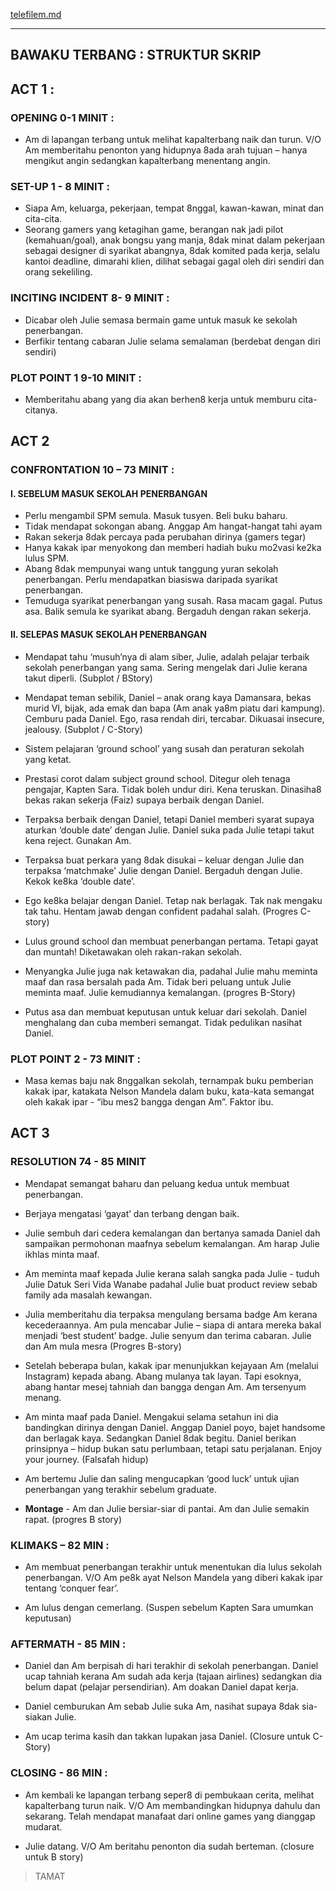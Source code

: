 [telefilem.md](https://nikahmadz.github.io/files/telefilem)

***

## BAWAKU TERBANG : STRUKTUR SKRIP

## ACT 1 :

### OPENING 0-1 MINIT :
- Am di lapangan terbang untuk melihat kapalterbang naik dan turun. V/O Am
memberitahu penonton yang hidupnya 8ada arah tujuan – hanya mengikut angin
sedangkan kapalterbang menentang angin.

### SET-UP 1 - 8 MINIT :
- Siapa Am, keluarga, pekerjaan, tempat 8nggal, kawan-kawan, minat dan cita-cita.
- Seorang gamers yang ketagihan game, berangan nak jadi pilot (kemahuan/goal), anak
bongsu yang manja, 8dak minat dalam pekerjaan sebagai designer di syarikat abangnya,
8dak komited pada kerja, selalu kantoi deadline, dimarahi klien, dilihat sebagai gagal
oleh diri sendiri dan orang sekeliling.

### INCITING INCIDENT 8- 9 MINIT :
- Dicabar oleh Julie semasa bermain game untuk masuk ke sekolah penerbangan.
- Berfikir tentang cabaran Julie selama semalaman (berdebat dengan diri sendiri)

### PLOT POINT 1 9-10 MINIT :
- Memberitahu abang yang dia akan berhen8 kerja untuk memburu cita-citanya.

## ACT 2

### CONFRONTATION 10 – 73 MINIT :

#### I. SEBELUM MASUK SEKOLAH PENERBANGAN

- Perlu mengambil SPM semula. Masuk tusyen. Beli buku baharu.
- Tidak mendapat sokongan abang. Anggap Am hangat-hangat tahi ayam
- Rakan sekerja 8dak percaya pada perubahan dirinya (gamers tegar)
- Hanya kakak ipar menyokong dan memberi hadiah buku mo2vasi ke2ka lulus SPM.
- Abang 8dak mempunyai wang untuk tanggung yuran sekolah penerbangan. Perlu
mendapatkan biasiswa daripada syarikat penerbangan.
- Temuduga syarikat penerbangan yang susah. Rasa macam gagal. Putus asa. Balik
semula ke syarikat abang. Bergaduh dengan rakan sekerja.

#### II. SELEPAS MASUK SEKOLAH PENERBANGAN

- Mendapat tahu ‘musuh’nya di alam siber, Julie, adalah pelajar terbaik sekolah
penerbangan yang sama. Sering mengelak dari Julie kerana takut diperli. (Subplot / BStory)

- Mendapat teman sebilik, Daniel – anak orang kaya Damansara, bekas murid VI, bijak,
ada emak dan bapa (Am anak ya8m piatu dari kampung). Cemburu pada Daniel. Ego,
rasa rendah diri, tercabar. Dikuasai insecure, jealousy. (Subplot / C-Story)

- Sistem pelajaran ‘ground school’ yang susah dan peraturan sekolah yang ketat.

- Prestasi corot dalam subject ground school. Ditegur oleh tenaga pengajar, Kapten Sara.
Tidak boleh undur diri. Kena teruskan. Dinasiha8 bekas rakan sekerja (Faiz) supaya
berbaik dengan Daniel.

- Terpaksa berbaik dengan Daniel, tetapi Daniel memberi syarat supaya aturkan ‘double
date’ dengan Julie. Daniel suka pada Julie tetapi takut kena reject. Gunakan Am.

- Terpaksa buat perkara yang 8dak disukai – keluar dengan Julie dan terpaksa ‘matchmake’ Julie dengan Daniel. Bergaduh dengan Julie. Kekok ke8ka ‘double date’.

- Ego ke8ka belajar dengan Daniel. Tetap nak berlagak. Tak nak mengaku tak tahu.
Hentam jawab dengan confident padahal salah. (Progres C-story)

- Lulus ground school dan membuat penerbangan pertama. Tetapi gayat dan muntah!
Diketawakan oleh rakan-rakan sekolah.

- Menyangka Julie juga nak ketawakan dia, padahal Julie mahu meminta maaf dan rasa
bersalah pada Am. Tidak beri peluang untuk Julie meminta maaf. Julie kemudiannya
kemalangan. (progres B-Story)

- Putus asa dan membuat keputusan untuk keluar dari sekolah. Daniel menghalang dan
cuba memberi semangat. Tidak pedulikan nasihat Daniel.

### PLOT POINT 2 - 73 MINIT :

- Masa kemas baju nak 8nggalkan sekolah, ternampak buku pemberian kakak ipar, katakata Nelson Mandela dalam buku, kata-kata semangat oleh kakak ipar - “ibu mes2
bangga dengan Am”. Faktor ibu.

## ACT 3

### RESOLUTION 74 - 85 MINIT

- Mendapat semangat baharu dan peluang kedua untuk membuat penerbangan.

- Berjaya mengatasi ‘gayat’ dan terbang dengan baik.

- Julie sembuh dari cedera kemalangan dan bertanya samada Daniel dah sampaikan
permohonan maafnya sebelum kemalangan. Am harap Julie ikhlas minta maaf.

- Am meminta maaf kepada Julie kerana salah sangka pada Julie - tuduh Julie Datuk Seri
Vida Wanabe padahal Julie buat product review sebab family ada masalah kewangan.

- Julia memberitahu dia terpaksa mengulang bersama badge Am kerana kecederaannya.
Am pula mencabar Julie – siapa di antara mereka bakal menjadi ‘best student’ badge.
Julie senyum dan terima cabaran. Julie dan Am mula mesra (Progres B-story)

- Setelah beberapa bulan, kakak ipar menunjukkan kejayaan Am (melalui Instagram)
kepada abang. Abang mulanya tak layan. Tapi esoknya, abang hantar mesej tahniah dan
bangga dengan Am. Am tersenyum menang.

- Am minta maaf pada Daniel. Mengakui selama setahun ini dia bandingkan dirinya
dengan Daniel. Anggap Daniel poyo, bajet handsome dan berlagak kaya. Sedangkan
Daniel 8dak begitu. Daniel berikan prinsipnya – hidup bukan satu perlumbaan, tetapi
satu perjalanan. Enjoy your journey. (Falsafah hidup)

- Am bertemu Julie dan saling mengucapkan ‘good luck’ untuk ujian penerbangan yang terakhir
sebelum graduate.

- **Montage** - Am dan Julie bersiar-siar di pantai. Am dan Julie semakin rapat. (progres B story)

### KLIMAKS – 82 MIN :

- Am membuat penerbangan terakhir untuk menentukan dia lulus sekolah penerbangan.
V/O Am pe8k ayat Nelson Mandela yang diberi kakak ipar tentang ‘conquer fear’.

- Am lulus dengan cemerlang. (Suspen sebelum Kapten Sara umumkan keputusan)

### AFTERMATH - 85 MIN :

- Daniel dan Am berpisah di hari terakhir di sekolah penerbangan. Daniel ucap tahniah
kerana Am sudah ada kerja (tajaan airlines) sedangkan dia belum dapat (pelajar
persendirian). Am doakan Daniel dapat kerja.

- Daniel cemburukan Am sebab Julie suka Am, nasihat supaya 8dak sia-siakan Julie.

- Am ucap terima kasih dan takkan lupakan jasa Daniel. (Closure untuk C-Story)

### CLOSING - 86 MIN :

- Am kembali ke lapangan terbang seper8 di pembukaan cerita, melihat kapalterbang
turun naik. V/O Am membandingkan hidupnya dahulu dan sekarang. Telah mendapat
manafaat dari online games yang dianggap mudarat.

- Julie datang. V/O Am beritahu penonton dia sudah berteman. (closure untuk B story)

> TAMAT
